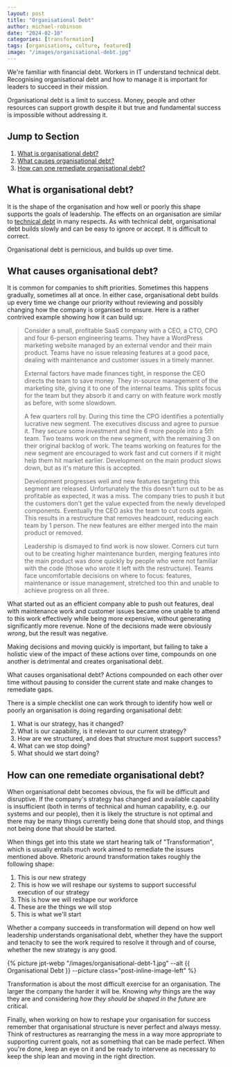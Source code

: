 ```yaml
---
layout: post
title: "Organisational Debt"
author: michael-robinson
date: "2024-02-10"
categories: [transformation]
tags: [organisations, culture, featured]
image: "/images/organisational-debt.jpg"
---
```


We're familiar with financial debt. Workers in IT understand technical debt. Recognising organisational debt and how to manage it is important for leaders to succeed in their mission.

Organisational debt is a limit to success. Money, people and other resources can support growth despite it but true and fundamental success is impossible without addressing it.

## Jump to Section

1.  [What is organisational debt?](#what-is-organisational-debt)
2.  [What causes organisational debt?](#what-causes-drganisational-debt)
3.  [How can one remediate organisational debt?](#how-can-one-remediate-organisational-debt)

## What is organisational debt?

It is the shape of the organisation and how well or poorly this shape supports the goals of leadership. The effects on an organisation are similar to [technical debt](https://en.wikipedia.org/wiki/Technical_debt) in many respects. As with technical debt, organisational debt builds slowly and can be easy to ignore or accept. It is difficult to correct.

Organisational debt is pernicious, and builds up over time.

## What causes organisational debt?

It is common for companies to shift priorities. Sometimes this happens gradually, sometimes all at once. In either case, organisational debt builds up every time we change our priority without reviewing and possibly changing how the company is organised to ensure. Here is a rather contrived example showing how it can build up:

> Consider a small, profitable SaaS company with a CEO, a CTO, CPO and four 6-person engineering teams. They have a WordPress marketing website managed by an external vendor and their main product. Teams have no issue releasing features at a good pace, dealing with maintenance and customer issues in a timely manner.
>
> External factors have made finances tight, in response the CEO directs the team to save money. They in-source management of the marketing site, giving it to one of the internal teams. This splits focus for the team but they absorb it and carry on with feature work mostly as before, with some slowdown.
>
> A few quarters roll by. During this time the CPO identifies a potentially lucrative new segment. The executives discuss and agree to pursue it. They secure some investment and hire 6 more people into a 5th team. Two teams work on the new segment, with the remaining 3 on their original backlog of work. The teams working on features for the new segment are encouraged to work fast and cut corners if it might help them hit market earlier. Development on the main product slows down, but as it's mature this is accepted.
>
> Development progresses well and new features targeting this segment are released. Unfortunately the this doesn't turn out to be as profitable as expected, it was a miss. The company tries to push it but the customers don't get the value expected from the newly developed components. Eventually the CEO asks the team to cut costs again. This results in a restructure that removes headcount, reducing each team by 1 person. The new features are either merged into the main product or removed.
>
> Leadership is dismayed to find work is now slower. Corners cut turn out to be creating higher maintenance burden, merging features into the main product was done quickly by people who were not familiar with the code (those who wrote it left with the restructure). Teams face uncomfortable decisions on where to focus: features, maintenance or issue management, stretched too thin and unable to achieve progress on all three.

What started out as an efficient company able to push out features, deal with maintenance work and customer issues became one unable to attend to this work effectively while being more expensive, without generating significantly more revenue. None of the decisions made were obviously _wrong_, but the result was negative.

Making decisions and moving quickly is important, but failing to take a holistic view of the impact of these actions over time, compounds on one another is detrimental and creates organisational debt.

What causes organisational debt? Actions compounded on each other over time without pausing to consider the current state and make changes to remediate gaps.

There is a simple checklist one can work through to identify how well or poorly an organisation is doing regarding organisational debt:

1. What is our strategy, has it changed?
2. What is our capability, is it relevant to our current strategy?
3. How are we structured, and does that structure most support success?
4. What can we stop doing?
5. What should we start doing?

## How can one remediate organisational debt?

When organisational debt becomes obvious, the fix will be difficult and disruptive. If the company's strategy has changed and available capability is insufficient (both in terms of technical and human capability, e.g. our systems and our people), then it is likely the structure is not optimal and there may be many things currently being done that should stop, and things not being done that should be started.

When things get into this state we start hearing talk of "Transformation", which is usually entails much work aimed to remediate the issues mentioned above. Rhetoric around transformation takes roughly the following shape:

1. This is our new strategy
2. This is how we will reshape our systems to support successful execution of our strategy
3. This is how we will reshape our workforce
4. These are the things we will stop
5. This is what we'll start

Whether a company succeeds in transformation will depend on how well leadership understands organisational debt, whether they have the support and tenacity to see the work required to resolve it through and of course, whether the new strategy is any good.

{% picture jpt-webp "/images/organisational-debt-1.jpg" --alt {{ Organisational Debt }} --picture class="post-inline-image-left" %}

Transformation is about the most difficult exercise for an organisation. The larger the company the harder it will be. Knowing _why_ things are the way they are and considering _how they should be shaped in the future_ are critical.

Finally, when working on how to reshape your organisation for success remember that organisational structure is never perfect and always messy. Think of restructures as rearranging the mess in a way more appropriate to supporting current goals, not as something that can be made perfect. When you're done, keep an eye on it and be ready to intervene as necessary to keep the ship lean and moving in the right direction.
